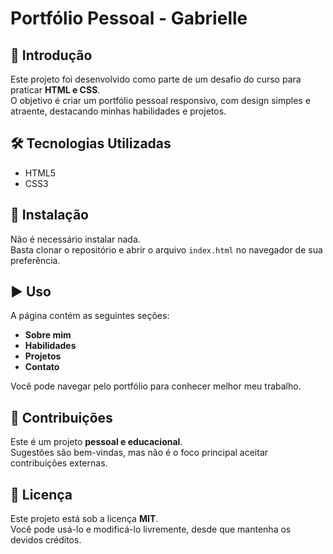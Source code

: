 # Portfólio Pessoal - Gabrielle

## 📖 Introdução
Este projeto foi desenvolvido como parte de um desafio do curso para praticar **HTML e CSS**.  
O objetivo é criar um portfólio pessoal responsivo, com design simples e atraente, destacando minhas habilidades e projetos.

## 🛠 Tecnologias Utilizadas
- HTML5  
- CSS3  

## 📂 Instalação
Não é necessário instalar nada.  
Basta clonar o repositório e abrir o arquivo `index.html` no navegador de sua preferência.

## ▶️ Uso
A página contém as seguintes seções:
- **Sobre mim**  
- **Habilidades**  
- **Projetos**  
- **Contato**

Você pode navegar pelo portfólio para conhecer melhor meu trabalho.

## 🤝 Contribuições
Este é um projeto **pessoal e educacional**.  
Sugestões são bem-vindas, mas não é o foco principal aceitar contribuições externas.

## 📄 Licença
Este projeto está sob a licença **MIT**.  
Você pode usá-lo e modificá-lo livremente, desde que mantenha os devidos créditos.
